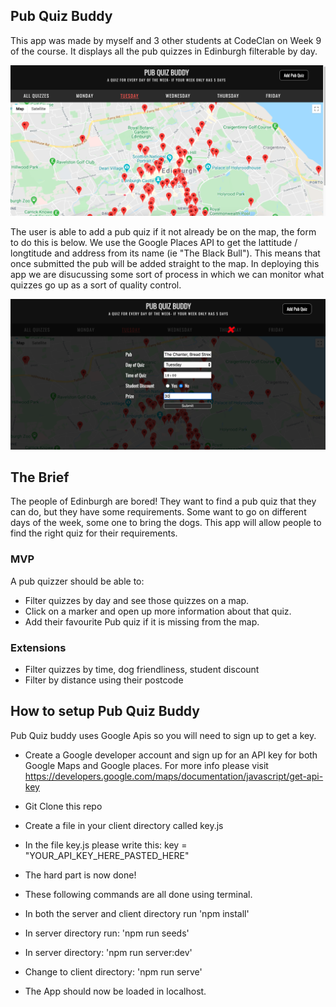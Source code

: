 ## Pub Quiz Buddy

This app was made by myself and 3 other students at CodeClan on Week 9 of the course.  It displays all the pub quizzes in Edinburgh filterable by day.  

![](images/pub_quiz.png)

The user is able to add a pub quiz if it not already be on the map, the form to do this is below. We use the Google Places API to get the lattitude / longtitude and address from its name (ie "The Black Bull").  This means that once submitted the pub will be added straight to the map.  In deploying this app we are disucussing some sort of process in which we can monitor what quizzes go up as a sort of quality control.

![](images/add_pub.png)

## The Brief

The people of Edinburgh are bored!  They want to find a pub quiz that they can do, but they have some requirements.  Some want to go on different days of the week, some one to bring the dogs.  This app will allow people to find the right quiz for their requirements.

### MVP

A pub quizzer should be able to:

- Filter quizzes by day and see those quizzes on a map.
- Click on a marker and open up more information about that quiz.
- Add their favourite Pub quiz if it is missing from the map.

### Extensions

- Filter quizzes by time, dog friendliness, student discount
- Filter by distance using their postcode


## How to setup Pub Quiz Buddy 

Pub Quiz buddy uses Google Apis so you will need to sign up to get a key. 

 - Create a Google developer account and sign up for an API key for both Google Maps and Google places.  For more info please visit https://developers.google.com/maps/documentation/javascript/get-api-key

- Git Clone this repo

- Create a file in your client directory called key.js

- In the file key.js please write this: key = "YOUR_API_KEY_HERE_PASTED_HERE"

- The hard part is now done!

- These following commands are all done using terminal.

- In both the server and client directory run 'npm install'

- In server directory run: 'npm run seeds'

- In server directory: 'npm run server:dev'

- Change to client directory: 'npm run serve'

- The App should now be loaded in localhost.  

